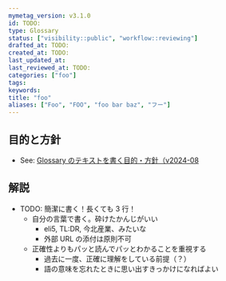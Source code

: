 ```yaml
---
mymetag_version: v3.1.0
id: TODO:
type: Glossary
status: ["visibility::public", "workflow::reviewing"]
drafted_at: TODO:
created_at: TODO:
last_updated_at:
last_reviewed_at: TODO:
categories: ["foo"]
tags:
keywords:
title: "foo"
aliases: ["Foo", "FOO", "foo bar baz", "フー"]
---
```


## 目的と方針

- See: [Glossary のテキストを書く目的・方針（v2024-08](./TODO:.md)

## 解説

- TODO: 簡潔に書く！長くても 3 行！
    - 自分の言葉で書く。砕けたかんじがいい
        - eli5, TL:DR, 今北産業、みたいな
        - 外部 URL の添付は原則不可
    - 正確性よりもパッと読んでパッとわかることを重視する
        - 過去に一度、正確に理解をしている前提（？）
        - 語の意味を忘れたときに思い出すきっかけになればよい
